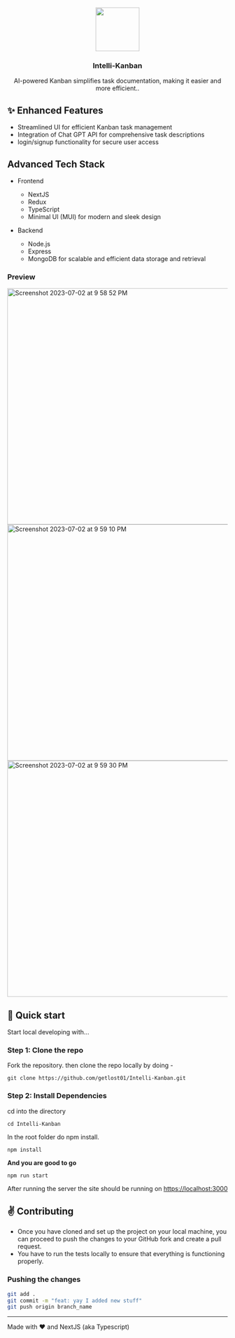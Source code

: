<br />
<p align="center">
  <a href="https://intelli-kanban-tec.vercel.app/login">
    <img src="https://github.com/getlost01/web-tools-gl01/assets/79409258/a151af1d-61b8-4876-8961-93f8641438ef" width="100">
  </a>

  <h3 align="center">Intelli-Kanban</h3>
</p>

<p align="center"> AI-powered Kanban simplifies task documentation, making it easier and more efficient..</p>

## ✨ Enhanced Features

- Streamlined UI for efficient Kanban task management
- Integration of Chat GPT API for comprehensive task descriptions
- login/signup functionality for secure user access

## Advanced Tech Stack

- Frontend
  - NextJS
  - Redux
  - TypeScript
  - Minimal UI (MUI) for modern and sleek design

- Backend
  - Node.js
  - Express
  - MongoDB for scalable and efficient data storage and retrieval

### Preview
<img width="540" alt="Screenshot 2023-07-02 at 9 58 52 PM" src="https://github.com/getlost01/Intelli-Kanban/assets/79409258/1f3d2ac6-0bb6-4341-9839-163ed0489d1d">
<img width="540" alt="Screenshot 2023-07-02 at 9 59 10 PM" src="https://github.com/getlost01/Intelli-Kanban/assets/79409258/92e26d0a-3b27-4534-be33-0fbe1aee2502">
<img width="540" alt="Screenshot 2023-07-02 at 9 59 30 PM" src="https://github.com/getlost01/Intelli-Kanban/assets/79409258/f9c8aa99-d830-49d9-a104-d981edb88be3">



## :rocket: Quick start

Start local developing with...

### Step 1: Clone the repo
Fork the repository. then clone the repo locally by doing -

```
git clone https://github.com/getlost01/Intelli-Kanban.git
```

### Step 2: Install Dependencies
cd into the directory

```
cd Intelli-Kanban
```

In the root folder do npm install.
```
npm install
```

**And you are good to go**
```
npm run start
```

After running the server the site should be running on [https://localhost:3000](http://localhost:3000/)


## :v: Contributing

- Once you have cloned and set up the project on your local machine, you can proceed to push the changes to your GitHub fork and create a pull request.
- You have to run the tests locally to ensure that everything is functioning properly.

### Pushing the changes

```bash
git add .
git commit -m "feat: yay I added new stuff"
git push origin branch_name
```

------

Made with :heart: and NextJS (aka Typescript)
